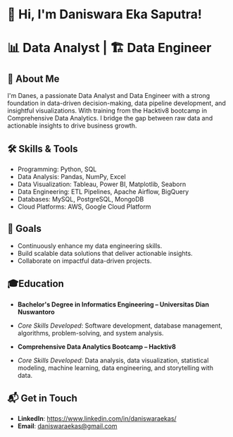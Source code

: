 

# 👋 Hi, I'm Daniswara Eka Saputra!
# 📊 **Data Analyst** | 🏗️ **Data Engineer**

## 🚀 **About Me**
I'm Danes, a passionate Data Analyst and Data Engineer with a strong foundation in data-driven decision-making, data pipeline development, and insightful visualizations. With training from the Hacktiv8 bootcamp in Comprehensive Data Analytics. I bridge the gap between raw data and actionable insights to drive business growth.

## 🛠️ Skills & Tools
- Programming: Python, SQL
- Data Analysis: Pandas, NumPy, Excel
- Data Visualization: Tableau, Power BI, Matplotlib, Seaborn
- Data Engineering: ETL Pipelines, Apache Airflow, BigQuery
- Databases: MySQL, PostgreSQL, MongoDB
- Cloud Platforms: AWS, Google Cloud Platform

## 🎯 Goals
- Continuously enhance my data engineering skills.
- Build scalable data solutions that deliver actionable insights.
- Collaborate on impactful data-driven projects.

## 🎓Education
- **Bachelor's Degree in Informatics Engineering – Universitas Dian Nuswantoro**
- *Core Skills Developed*: Software development, database management, algorithms, problem-solving, and system analysis.

- **Comprehensive Data Analytics Bootcamp – Hacktiv8**
- *Core Skills Developed*: Data analysis, data visualization, statistical modeling, machine learning, data engineering, and storytelling with data.

## 📬 Get in Touch
- **LinkedIn**: https://www.linkedin.com/in/daniswaraekas/
- **Email**: daniswaraekas@gmail.com
